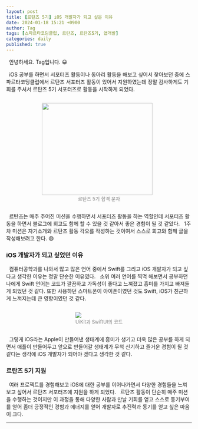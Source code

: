 ```yaml
---
layout: post
title: [르탄즈 5기] iOS 개발자가 되고 싶은 이유
date: 2024-01-18 15:21 +0900
author: Tag
tags: [스파르타코딩클럽, 르탄즈, 르탄즈5기, 앱개발]
categories: daily
published: true
---
```


&nbsp; 안녕하세요. Tag입니다. 😀

&nbsp; iOS 공부를 하면서 서포터즈 활동이나 동아리 활동을 해보고 싶어서 찾아보던 중에 스파르타코딩클럽에서 르탄즈 서포터즈 활동이 있어서 지원하였는데 정말 감사하게도 기회를 주셔서 르탄즈 5기 서포터즈로 활동을 시작하게 되었다.

<div style="display: flex; justify-content: center; align-items: center;">
    <figure>
        <img src="https://onedrive.live.com/embed?resid=1C2ED43779C10D71%21353&authkey=%21ABxt-7AvaVjL9d4&width=1170&height=960" width="300" height="250" style="margin-right: 10px;">
        <figcaption style="text-align: center;"><font size="2em" color="gray"> 르탄즈 5기 합격 문자 </font></figcaption>
    </figure>
</div>

&nbsp; 르탄즈는 매주 주어진 미션을 수행하면서 서포터즈 활동을 하는 역할인데 서포터즈 활동을 하면서 블로그에 회고도 함께 할 수 있을 것 같아서 좋은 경험이 될 것 같았다.
&nbsp; 1주차 미션은 자기소개와 르탄즈 활동 각오를 작성하는 것이여서 스스로 회고와 함께 글을 작성해보려고 한다. 😄

### iOS 개발자가 되고 싶었던 이유

&nbsp; 컴퓨터공학과를 나와서 많고 많은 언어 중에서 Swift를 그리고 iOS 개발자가 되고 싶다고 생각한 이유는 정말 단순한 이유였다.
&nbsp; 소위 여러 언어를 찍먹 해보면서 공부하던 나에게 Swift 언어는 코드가 깔끔하고 가독성이 좋다고 느껴졌고 흥미를 가지고 빠져들게 되었던 것 같다. 또한 사용하던 스마트폰이 아이폰이였던 것도 Swift, iOS가 친근하게 느껴지는데 큰 영향이였던 것 같다.

<div style="display: flex; justify-content: center; align-items: center;">
    <figure>
        <img src="https://onedrive.live.com/embed?resid=1C2ED43779C10D71%21354&authkey=%21AOSUvQxted099Ew&width=1400&height=713" width="max" height="max" style="margin-right: 10px;">
        <figcaption style="text-align: center;"><font size="2em" color="gray"> UiKit과 SwiftUI의 코드 </font></figcaption>
    </figure>
</div>

&nbsp; 그렇게 iOS라는 Apple이 만들어낸 생태계에 흥미가 생기고 더욱 많은 공부를 하게 되면서 애플이 만들어두고 앞으로 만들어갈 생태계가 무척 신기하고 즐거운 경험이 될 것 같다는 생각에 iOS 개발자가 되어야 겠다고 생각한 것 같다.

### 르탄즈 5기 지원
&nbsp; 여러 프로젝트를 경험해보고 iOS에 대한 공부를 이어나가면서 다양한 경험들을 느껴보고 싶어서 르탄즈 서포터즈에 지원을 하게 되었다.
&nbsp; 르탄즈 활동이 단순히 매주 미션을 수행하는 것이지만 이 과정을 통해 다양한 사람과 만날 기회를 얻고 스스로 동기부여를 얻어 좀더 긍정적인 경험과 에너지를 얻어 개발자로 추진력과 동기를 얻고 싶은 마음이 크다.

-----
